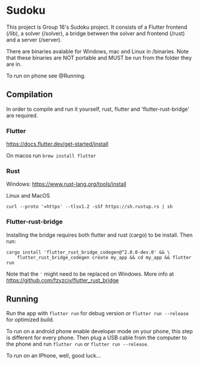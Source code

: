 # Sudoku

This project is Group 16's Sudoku project. It consists of a Flutter frontend (/lib), a solver (/solver), a bridge between the solver and frontend (/rust) and a server (/server).

There are binaries avalable for Windows, mac and Linux in /binaries. Note that these binaries are NOT portable and MUST be run from the folder they are in.

To run on phone see @Running. 


## Compilation
In order to compile and run it yourself, rust, flutter and 'flutter-rust-bridge' are required.


### Flutter
https://docs.flutter.dev/get-started/install

On macos run ```brew install flutter```


### Rust
Windows:
https://www.rust-lang.org/tools/install

Linux and MacOS
```
curl --proto '=https' --tlsv1.2 -sSf https://sh.rustup.rs | sh
```


### Flutter-rust-bridge
Installing the bridge requires both flutter and rust (cargo) to be install. Then run:
```
cargo install 'flutter_rust_bridge_codegen@^2.0.0-dev.0' && \
    flutter_rust_bridge_codegen create my_app && cd my_app && flutter run
```

Note that the ``` ' ``` might need to be replaced on Windows. More info at https://github.com/fzyzcjy/flutter_rust_bridge

## Running
Run the app with ```flutter run``` for debug version or ```flutter run --release``` for optimized build.

To run on a android phone enable developer mode on your phone, this step is different for every phone. Then plug a USB cable from the computer to the phone and run ```flutter run``` or ```flutter run --release```. 

To run on an IPhone, well, good luck...